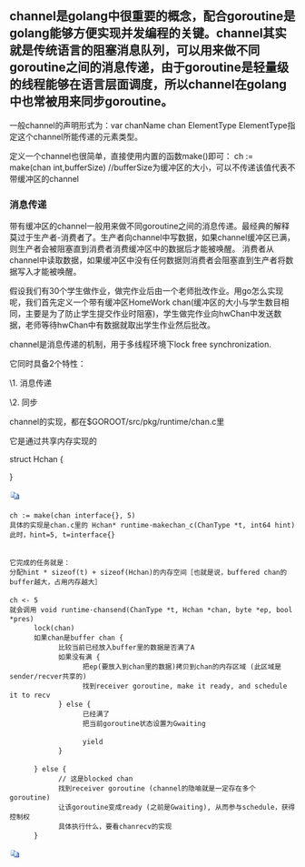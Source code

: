 ## channel是golang中很重要的概念，配合goroutine是golang能够方便实现并发编程的关键。channel其实就是传统语言的阻塞消息队列，可以用来做不同goroutine之间的消息传递，由于goroutine是轻量级的线程能够在语言层面调度，所以channel在golang中也常被用来同步goroutine。

一般channel的声明形式为：var chanName chan ElementType 
ElementType指定这个channel所能传递的元素类型。

定义一个channel也很简单，直接使用内置的函数make()即可： 
ch := make(chan int,bufferSize) //bufferSize为缓冲区的大小，可以不传递该值代表不带缓冲区的channel

### 消息传递

带有缓冲区的channel一般用来做不同goroutine之间的消息传递。最经典的解释莫过于生产者-消费者了。生产者向channel中写数据，如果channel缓冲区已满，则生产者会被阻塞直到消费者消费缓冲区中的数据后才能被唤醒。 
消费者从channel中读取数据，如果缓冲区中没有任何数据则消费者会阻塞直到生产者将数据写入才能被唤醒。

假设我们有30个学生做作业，做完作业后由一个老师批改作业。用go怎么实现呢，我们首先定义一个带有缓冲区HomeWork chan(缓冲区的大小与学生数目相同，主要是为了防止学生提交作业时阻塞)，学生做完作业向hwChan中发送数据，老师等待hwChan中有数据就取出学生作业然后批改。

channel是消息传递的机制，用于多线程环境下lock free synchronization.

它同时具备2个特性：

\1. 消息传递

\2. 同步

 

channel的实现，都在$GOROOT/src/pkg/runtime/chan.c里

 

它是通过共享内存实现的

struct Hchan {

}

 

[![复制代码](channel%E6%9C%AC%E8%B4%A8.assets/copycode.gif)](javascript:void(0);)

```
ch := make(chan interface{}, 5)
具体的实现是chan.c里的 Hchan* runtime·makechan_c(ChanType *t, int64 hint)
此时，hint=5, t=interface{}
 
 
它完成的任务就是：
分配hint * sizeof(t) + sizeof(Hchan)的内存空间［也就是说，buffered chan的buffer越大，占用内存越大］
 
ch <- 5
就会调用 void runtime·chansend(ChanType *t, Hchan *chan, byte *ep, bool *pres)
      lock(chan)
      如果chan是buffer chan {
            比较当前已经放入buffer里的数据是否满了A
            如果没有满 {
                  把ep(要放入到chan里的数据)拷贝到chan的内存区域 (此区域是sender/recver共享的)
                  找到receiver goroutine, make it ready, and schedule it to recv
            } else {
                  已经满了
                  把当前goroutine状态设置为Gwaiting

                  yield
            }
 
      } else {
            // 这是blocked chan
            找到receiver goroutine (channel的隐喻就是一定存在多个goroutine)
            让该goroutine变成ready (之前是Gwaiting), 从而参与schedule，获得控制权
            具体执行什么，要看chanrecv的实现
      }
```

[![复制代码](channel%E6%9C%AC%E8%B4%A8.assets/copycode.gif)](javascript:void(0);)